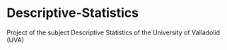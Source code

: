 # Descriptive-Statistics
Project of the subject Descriptive Statistics of the University of Valladolid (UVA)
